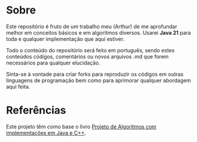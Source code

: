 # Sobre
Este repositório é fruto de um trabalho meu (Arthur) de me aprofundar melhor em conceitos básicos e em algoritmos diversos. Usarei **Java 21** para toda e qualquer implementação que aqui estiver.

Todo o conteúdo do repositório será feito em português, sendo estes conteúdos códigos, comentários ou novos arquivos .md que forem necessários para qualquer elucidação.

Sinta-se à vontade para criar forks para reproduzir os códigos em outras linguagens de programação bem como para aprimorar qualquer abordagem aqui feita.

# Referências
Este projeto têm como base o livro [Projeto de Algoritmos com implementações em Java e C++](https://www.amazon.com.br/Projeto-algoritmos-com-implementa%C3%A7%C3%A3o-java/dp/8522105251/ref=sr_1_2?crid=35P439TTBZOI&dib=eyJ2IjoiMSJ9.502F7pxmO9Bol5zZTydIuMlizLWumpB7OLp4iKsf3w3GjHj071QN20LucGBJIEps.wReDqG0JSkMPIlSlmuZl6vu3q61btkOFoNF0FMddoP0&dib_tag=se&keywords=projeto+de+algoritmos+nivio+ziviani&qid=1753410058&sprefix=projetos+de+algo%2Caps%2C217&sr=8-2&ufe=app_do%3Aamzn1.fos.fcd6d665-32ba-4479-9f21-b774e276a678). 